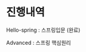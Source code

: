 진행내역
=======================================================================================================================================================================
Hello-spring : 스프링입문 (완료)

Advanced : 스프링 핵심원리
